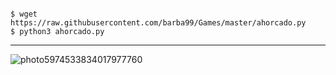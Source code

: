 

```

$ wget https://raw.githubusercontent.com/barba99/Games/master/ahorcado.py 
$ python3 ahorcado.py

```

<hr>

![photo5974533834017977760](https://user-images.githubusercontent.com/80227002/112637968-07cea880-8e3f-11eb-9380-e298e09f692e.jpg)


